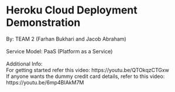 
<h1><b>Heroku Cloud Deployment Demonstration</b></h1>
By: TEAM 2 (Farhan Bukhari and Jacob Abraham)
  <br><br>
Service Model: PaaS (Platform as a Service)
  <br><br>
Additional Info:<br>
For getting started refer this video: https://youtu.be/QTOkqzCTGxw <br>
If anyone wants the dummy credit card details, refer to this video:
https://youtu.be/6mp4BIAkM7M

